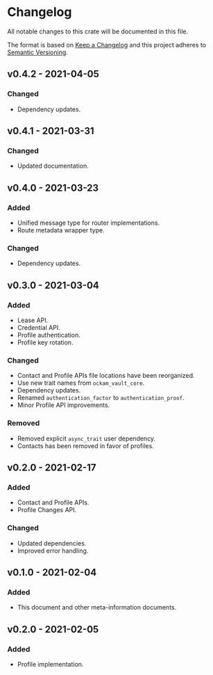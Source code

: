 # Changelog

All notable changes to this crate will be documented in this file.

The format is based on [Keep a Changelog](http://keepachangelog.com/en/1.0.0/)
and this project adheres to [Semantic Versioning](https://semver.org/spec/v2.0.0.html).

## v0.4.2 - 2021-04-05
### Changed
- Dependency updates.

## v0.4.1 - 2021-03-31
### Changed
- Updated documentation.

## v0.4.0 - 2021-03-23
### Added

- Unified message type for router implementations.
- Route metadata wrapper type.

### Changed
- Dependency updates.

## v0.3.0 - 2021-03-04
### Added
- Lease API.
- Credential API.
- Profile authentication.
- Profile key rotation.

### Changed
- Contact and Profile APIs file locations have been reorganized.
- Use new trait names from `ockam_vault_core`.
- Dependency updates.
- Renamed `authentication_factor` to `authentication_proof`.
- Minor Profile API improvements.

### Removed
- Removed explicit `async_trait` user dependency.
- Contacts has been removed in favor of profiles.

## v0.2.0 - 2021-02-17
### Added
- Contact and Profile APIs.
- Profile Changes API.

### Changed
- Updated dependencies.
- Improved error handling.

## v0.1.0 - 2021-02-04
### Added

- This document and other meta-information documents.

## v0.2.0 - 2021-02-05
### Added

- Profile implementation.
